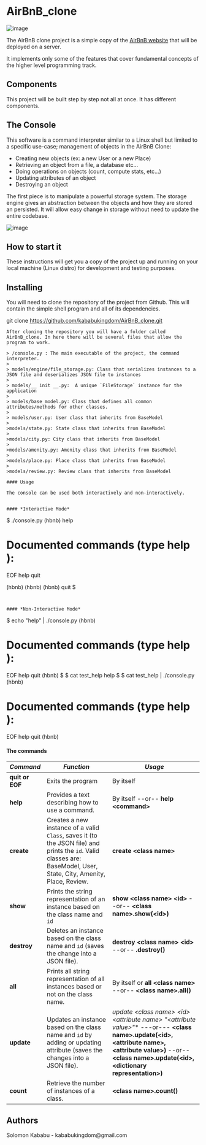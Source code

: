 # AirBnB_clone

![image](https://user-images.githubusercontent.com/27401241/123797101-816aac80-d8ee-11eb-8aac-13362397f7fa.png)


The AirBnB clone project is a simple copy of the [AirBnB website](https://alx-intranet.hbtn.io/rltoken/m8g02HcD2ovrl_K-zulYBw) that will be deployed on a server.

It implements only some of the features that cover fundamental concepts of the higher level programming track.

## Components

This project will be built step by step not all at once. It has different components.

## The Console

This software is a command interpreter similar to a Linux shell but limited to a specific use-case; management of objects in the AirBnB Clone:

-   Creating new objects (ex: a new User or a new Place)
-   Retrieving an object from a file, a database etc…
-   Doing operations on objects (count, compute stats, etc…)
-   Updating attributes of an object
-   Destroying an object

The first piece is to manipulate a powerful storage system. The storage engine gives an abstraction between the objects and how they are stored an persisted. It will allow easy change in storage without need to update the entire codebase.

![image](https://user-images.githubusercontent.com/27401241/123797176-96dfd680-d8ee-11eb-9414-ee496ec466e3.png)

## How to start it
These instructions will get you a copy of the project up and running on your local machine (Linux distro) for development and testing purposes.

## Installing

You will need to clone the repository of the project from Github. This will contain the simple shell program and all of its dependencies.


git clone https://github.com/kababukingdom/AirBnB_clone.git
```
After cloning the repository you will have a folder called AirBnB_clone. In here there will be several files that allow the program to work.

> /console.py : The main executable of the project, the command interpreter.
>
> models/engine/file_storage.py: Class that serializes instances to a JSON file and deserializes JSON file to instances
> 
> models/__ init __.py:  A unique `FileStorage` instance for the application
> 
> models/base_model.py: Class that defines all common attributes/methods for other classes.
> 
> models/user.py: User class that inherits from BaseModel
> 
>models/state.py: State class that inherits from BaseModel
>
>models/city.py: City class that inherits from BaseModel
>
>models/amenity.py: Amenity class that inherits from BaseModel
>
>models/place.py: Place class that inherits from BaseModel
>
>models/review.py: Review class that inherits from BaseModel

#### Usage

The console can be used both interactively and non-interactively.


#### *Interactive Mode*
```
$ ./console.py
(hbnb) help

Documented commands (type help <topic>):
========================================
EOF  help  quit

(hbnb) 
(hbnb) 
(hbnb) quit
$

```

 
#### *Non-Interactive Mode*
```
$ echo "help" | ./console.py
(hbnb)

Documented commands (type help <topic>):
========================================
EOF  help  quit
(hbnb) 
$
$ cat test_help
help
$
$ cat test_help | ./console.py
(hbnb)

Documented commands (type help <topic>):
========================================
EOF  help  quit
(hbnb) 

#### The commands

*Command*       |  *Function*                                 |  *Usage* 
----------------|---------------------------------------------|-----------
**quit or EOF** | Exits the program | By itself 
**help**        | Provides a text describing how to use a command.  |  By itself --or-- **help <command\>**
**create**      | Creates a new instance of a valid `Class`, saves it (to the JSON file) and prints the `id`.  Valid classes are: BaseModel, User, State, City, Amenity, Place, Review. | **create <class name\>** 
**show**        | Prints the string representation of an instance based on the class name and `id`  |  **show <class name\> <id\>** --or-- **<class name\>.show(<id\>)**
**destroy**     | Deletes an instance based on the class name and `id` (saves the change into a JSON file).  | **destroy <class name\> <id\>** --or-- **<class name>.destroy(<id>)**
**all**         | Prints all string representation of all instances based or not on the class name.  | By itself or **all <class name\>** --or-- **<class name\>.all()**
**update**      | Updates an instance based on the class name and `id` by adding or updating attribute (saves the changes into a JSON file).  | *update <class name\> <id\> <attribute name\> "<attribute value\>"** ---or--- **<class name\>.update(<id\>, <attribute name\>, <attribute value\>)** --or\-- **<class name\>.update(<id\>, <dictionary representation\>)**
**count**       | Retrieve the number of instances of a class.  | **<class name\>.count()**

## Authors

<p>Solomon Kababu - kababukingdom@gmail.com</p>
